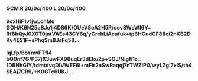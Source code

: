 #### GCM R 20/0c/400 L 20/0c/400
**9oxHiF1v1jwLchMq**<br/>**GOH/K6N25o8Jo1j4D86K/OUeV8oA2H5R/covSWcWI6Y=**<br/>**Rf8bQyJ0X0T0jntVAEs43CY6q/yCrebLiAcufuk+tp6HCudGF88ci2nKB2DKv4ES1F+sPhqSm8JsFq58...**<br/><br/>
**IqLfp/BoYnwFTfI4**<br/>**bQ0nf7G/P37jX3uwFX98uqEr3dEku2p+SOJ/Nigfi1c=**<br/>**1DBNhGIY/tdmtdvqDIVWEF6i+mFir2nSwRaqqj7nTWZiP0/wyLZgI7xlS/th4SEAj7CR9/+K0GTc6UKJ...**